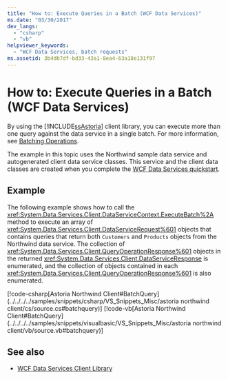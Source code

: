 ```yaml
---
title: "How to: Execute Queries in a Batch (WCF Data Services)"
ms.date: "03/30/2017"
dev_langs: 
  - "csharp"
  - "vb"
helpviewer_keywords: 
  - "WCF Data Services, batch requests"
ms.assetid: 3b4db7df-bd33-43a1-8ea4-63a18e131f97
---
```

# How to: Execute Queries in a Batch (WCF Data Services)
By using the [!INCLUDE[ssAstoria](../../../../includes/ssastoria-md.md)] client library, you can execute more than one query against the data service in a single batch. For more information, see [Batching Operations](../../../../docs/framework/data/wcf/batching-operations-wcf-data-services.md).  
  
 The example in this topic uses the Northwind sample data service and autogenerated client data service classes. This service and the client data classes are created when you complete the [WCF Data Services quickstart](../../../../docs/framework/data/wcf/quickstart-wcf-data-services.md).  
  
## Example  
 The following example shows how to call the <xref:System.Data.Services.Client.DataServiceContext.ExecuteBatch%2A> method to execute an array of <xref:System.Data.Services.Client.DataServiceRequest%601> objects that contains queries that return both `Customers` and `Products` objects from the Northwind data service. The collection of <xref:System.Data.Services.Client.QueryOperationResponse%601> objects in the returned <xref:System.Data.Services.Client.DataServiceResponse> is enumerated, and the collection of objects contained in each <xref:System.Data.Services.Client.QueryOperationResponse%601> is also enumerated.  
  
 [!code-csharp[Astoria Northwind Client#BatchQuery](../../../../samples/snippets/csharp/VS_Snippets_Misc/astoria northwind client/cs/source.cs#batchquery)]
 [!code-vb[Astoria Northwind Client#BatchQuery](../../../../samples/snippets/visualbasic/VS_Snippets_Misc/astoria northwind client/vb/source.vb#batchquery)]  
  
## See also
- [WCF Data Services Client Library](../../../../docs/framework/data/wcf/wcf-data-services-client-library.md)
